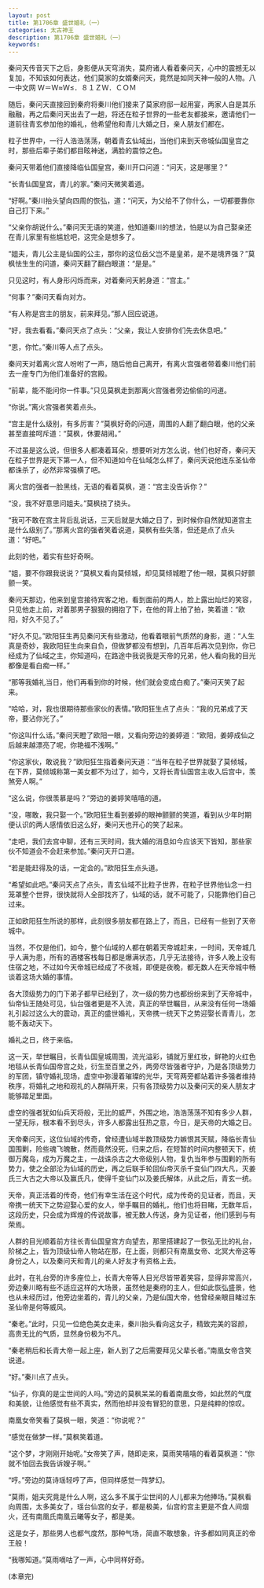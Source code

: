 ```yaml
---
layout: post
title: 第1706章 盛世婚礼（一）
categories: 太古神王
description: 第1706章 盛世婚礼（一）
keywords:
---
```


秦问天传音天下之后，身影便从天穹消失，莫府诸人看着秦问天，心中的震撼无以复加，不知该如何表达，他们莫家的女婿秦问天，竟然是如同天神一般的人物。八一中文网  Ｗ＝Ｗ≈Ｗ≤．８１ＺＷ．ＣＯＭ

随后，秦问天直接回到秦府将秦川他们接来了莫家府邸一起用宴，两家人自是其乐融融，再之后秦问天出去了一趟，将还在粒子世界的一些老友都接来，邀请他们一道前往青玄参加他的婚礼，他希望他和青儿大婚之日，亲人朋友们都在。

粒子世界中，一行人浩浩荡荡，朝着青玄仙域出，当他们来到天帝城仙国皇宫之时，那些后辈子弟们都目眩神迷，满脸的震惊之色。

秦问天带着他们直接降临仙国皇宫，秦川开口问道：“问天，这是哪里？”

“长青仙国皇宫，青儿的家。”秦问天微笑着道。

“好啊。”秦川抬头望向四周的恢弘，道：“问天，为父给不了你什么，一切都要靠你自己打下来。”

“父亲你胡说什么。”秦问天无语的笑道，他知道秦川的想法，怕是以为自己娶亲还在青儿家里有些尴尬吧，这完全是想多了。

“姐夫，青儿公主是仙国的公主，那你的这位岳父岂不是皇弟，是不是境界强？”莫枫怯生生的问道，秦问天翻了翻白眼道：“是是。”

只见这时，有人身形闪烁而来，对着秦问天躬身道：“宫主。”

“何事？”秦问天看向对方。

“有人称是宫主的朋友，前来拜见。”那人回应说道。

“好，我去看看。”秦问天点了点头：“父亲，我让人安排你们先去休息吧。”

“恩，你忙。”秦川等人点了点头。

秦问天对着离火宫人吩咐了一声，随后他自己离开，有离火宫强者带着秦川他们前去一座专门为他们准备好的宫殿。

“前辈，能不能问你一件事。”只见莫枫走到那离火宫强者旁边偷偷的问道。

“你说。”离火宫强者笑着点头。

“宫主是什么级别，有多厉害？”莫枫好奇的问道，周围的人翻了翻白眼，他的父亲甚至直接呵斥道：“莫枫，休要胡闹。”

不过虽是这么说，但很多人都凑着耳朵，想要听对方怎么说，他们也好奇，秦问天在粒子世界是天下第一人，但不知道如今在仙域怎么样了，秦问天说他连东圣仙帝都诛杀了，必然非常强横了吧。

离火宫的强者一脸黑线，无语的看着莫枫，道：“宫主没告诉你？”

“没，我不好意思问姐夫。”莫枫挠了挠头。

“我可不敢在宫主背后乱说话，三天后就是大婚之日了，到时候你自然就知道宫主是什么级别了。”那离火宫的强者笑着说道，莫枫有些失落，但还是点了点头道：“好吧。”

此刻的他，着实有些好奇啊。

“姐，要不你跟我说说？”莫枫又看向莫倾城，却见莫倾城瞪了他一眼，莫枫只好颤颤一笑。

秦问天那边，他来到皇宫接待宾客之地，看到面前的两人，脸上露出灿烂的笑容，只见他走上前，对着那男子狠狠的拥抱了下，在他的背上拍了拍，笑着道：“欧阳，好久不见了。”

“好久不见。”欧阳狂生再见秦问天有些激动，他看着眼前气质然的身影，道：“人生真是奇妙，我欧阳狂生向来自负，但做梦都没有想到，几百年后再次见到你，你已经成为了仙域之主，你知道吗，在路途中我说我是天帝的兄弟，他人看向我的目光都像是看白痴一样。”

“那等我婚礼当日，他们再看到你的时候，他们就会变成白痴了。”秦问天笑了起来。

“哈哈，对，我也很期待那些家伙的表情。”欧阳狂生点了点头：“我的兄弟成了天帝，要沾你光了。”

“你这叫什么话。”秦问天瞪了欧阳一眼，又看向旁边的姜婷道：“欧阳，姜婷成仙之后越来越漂亮了呢，你艳福不浅啊。”

“你这家伙，敢说我？”欧阳狂生指着秦问天道：“当年在粒子世界就娶了莫倾城，在下界，莫倾城称第一美女都不为过了，如今，又将长青仙国宫主收入后宫中，羡煞旁人啊。”

“这么说，你很羡慕是吗？”旁边的姜婷笑嘻嘻的道。

“没，哪敢，我只娶一个。”欧阳狂生看到姜婷的眼神颤颤的笑道，看到从少年时期便认识的两人感情依旧这么好，秦问天也开心的笑了起来。

“走吧，我们去宫中聊，还有三天时间，我大婚的消息如今应该天下皆知，那些家伙不知道会不会赶来参加。”秦问天开口道。

“若是能赶得及的话，一定会的。”欧阳狂生点头道。

“希望如此吧。”秦问天点了点头，青玄仙域不比粒子世界，在粒子世界他仙念一扫笼罩整个世界，很快就将人全部找齐了，仙域的话，就不可能了，只能靠他们自己过来。

正如欧阳狂生所说的那样，此刻很多朋友都在路上了，而且，已经有一些到了天帝城中。

当然，不仅是他们，如今，整个仙域的人都在朝着天帝城赶来，一时间，天帝城几乎人满为患，所有的酒楼客栈每日都是爆满状态，几乎无法接待，许多人晚上没有住宿之地，不过如今天帝城已经成了不夜城，即便是夜晚，都无数人在天帝城中畅谈着这场大婚的事情。

各大顶级势力的门下弟子都早已经到了，次一级的势力也都纷纷来到了天帝城中，仙帝仙王随处可见，仙台强者更是不入流，真正的举世瞩目，从来没有任何一场婚礼引起过这么大的震动，真正的盛世婚礼，天帝携一统天下之势迎娶长青青儿，怎能不轰动天下。

婚礼之日，终于来临。

这一天，举世瞩目，长青仙国皇城周围，流光溢彩，铺就万里红妆，鲜艳的火红色地毯从长青仙国帝宫之处，衍生至百里之外，两旁尽皆强者守护，乃是各顶级势力的军团，镇守婚礼现场，虚空中弥漫着璀璨的光华，天穹两旁都站着许多强者维持秩序，将婚礼之地和观礼的人群隔开来，只有各顶级势力以及秦问天的亲人朋友才能够踏足里面。

虚空的强者犹如仙兵天将般，无比的威严，外围之地，浩浩荡荡不知有多少人群，一望无际，根本看不到尽头，许多人都露出狂热之意，今日，是天帝的大婚之日。

天帝秦问天，这位仙域的传奇，曾经遭仙域半数顶级势力嫉恨其天赋，降临长青仙国围剿，险些魂飞魄散，然而竟然没死，归来之后，在短暂的时间内整顿天下，统御万魔岛，成为万魔之主，一战诛杀古之大帝级别人物，复仇当年参与围剿的所有势力，使之全部沦为仙域的历史，再之后联手轮回仙帝灭杀千变仙门四大凡，灭姜氏三大古之大帝以及赢氏凡，使得千变仙门以及姜氏解体，从此之后，青玄一统。

天帝，真正活着的传奇，他们有幸生活在这个时代，成为传奇的见证者，而且，天帝携一统天下之势迎娶心爱的女人，举手瞩目的婚礼，他们也将目睹，无数年后，这段历史，只会成为辉煌的传说故事，被无数人传送，身为见证者，他们感到与有荣焉。

人群的目光顺着前方往长青仙国皇宫方向望去，那里搭建起了一恢弘无比的礼台，阶梯之上，皆为顶级仙帝人物站在那，在上面，则都只有南凰女帝、北冥大帝这等身份之人，以及秦问天和青儿的亲人好友才有资格上去。

此时，在礼台旁的许多座位上，长青大帝等人目光尽皆带着笑容，显得非常高兴，旁边秦川略有些不适应这样的大场景，虽然他是秦府的主人，但如此恢弘盛景，他也从未经历过，他旁边坐着的，青儿的父亲，乃是仙国大帝，他曾经亲眼目睹过东圣仙帝是何等威风。

“秦老。”此时，只见一位绝色美女走来，秦川抬头看向这女子，精致完美的容颜，高贵无比的气质，显然身份极为不凡。

“秦老稍后和长青大帝一起上座，新人到了之后需要拜见父辈长者。”南凰女帝含笑说道。

“好。”秦川点了点头。

“仙子，你真的是尘世间的人吗。”旁边的莫枫呆呆的看着南凰女帝，如此然的气度和美貌，让他感觉有些不真实，然而他却并没有冒犯的意思，只是纯粹的惊叹。

南凰女帝笑看了莫枫一眼，笑道：“你说呢？”

“感觉在做梦一样。”莫枫笑着道。

“这个梦，才刚刚开始呢。”女帝笑了声，随即走来，莫雨笑嘻嘻的看着莫枫道：“你就不怕回去我告诉嫂子啊。”

“哼。”旁边的莫诗瑶轻哼了声，但同样感觉一阵梦幻。

“莫雨，姐夫究竟是什么人啊，这么多不属于尘世间的人儿都来为他捧场。”莫枫看向周围，太多美女了，瑶台仙宫的女子，都是极美，仙宫的宫主更是不食人间烟火，还有南凰氏南凰云曦等女子，都是美。

这是女子，那些男人也都气度然，那种气场，简直不敢想象，许多都如同真正的帝王般！

“我哪知道。”莫雨嘀咕了一声，心中同样好奇。

(本章完)
